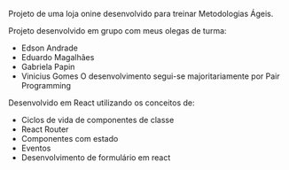 Projeto de uma loja onine desenvolvido para treinar Metodologias Ágeis.

Projeto desenvolvido em grupo com meus olegas de turma:
- Edson Andrade
- Eduardo Magalhães
- Gabriela Papin
- Vinicius Gomes
O desenvolvimento segui-se majoritariamente por Pair Programming 

Desenvolvido em React utilizando os conceitos de:
- Ciclos de vida de componentes de classe
- React Router
- Componentes com estado
- Eventos 
- Desenvolvimento de formulário em react 